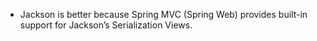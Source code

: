 - Jackson is better because Spring MVC (Spring Web) provides built-in support for Jackson’s Serialization Views.
